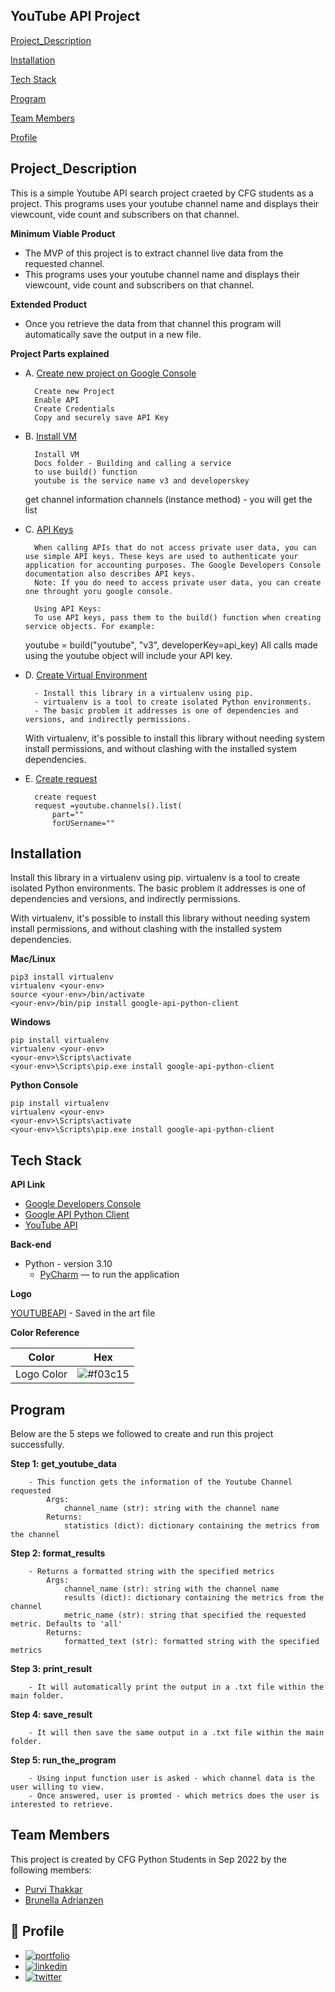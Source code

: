 ## **YouTube API Project**

[Project_Description](https://github.com/ThakkarPurvi/GoogleAPI_YouTubeChannel_Python_Project_MoneyBox/blob/master/readme.md#project_description)

[Installation](https://github.com/ThakkarPurvi/GoogleAPI_YouTubeChannel_Python_Project_MoneyBox/blob/master/readme.md#Installation)

[Tech Stack](https://github.com/ThakkarPurvi/GoogleAPI_YouTubeChannel_Python_Project_MoneyBox/blob/master/readme.md#Tech-Stack)

[Program](https://github.com/ThakkarPurvi/GoogleAPI_YouTubeChannel_Python_Project_MoneyBox/blob/master/readme.md#Program)

[Team Members](https://github.com/ThakkarPurvi/GoogleAPI_YouTubeChannel_Python_Project_MoneyBox/blob/master/readme.md#Team-Members)

[Profile](https://github.com/ThakkarPurvi/GoogleAPI_YouTubeChannel_Python_Project_MoneyBox/blob/master/readme.md#-Profile)


## **Project_Description**

This is a simple Youtube API search project craeted by CFG students as a project. This programs uses your youtube channel name and displays their viewcount, vide count and subscribers on that channel. 

**Minimum Viable Product**
 - The MVP of this project is to extract channel live data from the requested channel. 
 - This programs uses your youtube channel name and displays their viewcount, vide count and subscribers on that channel. 

**Extended Product** 
- Once you retrieve the data from that channel this program will automatically save the output in a new file.

**Project Parts explained**

- A. [Create new project on Google Console](https://console.cloud.google.com/)

        Create new Project 
        Enable API 
        Create Credentials 
        Copy and securely save API Key

- B. [Install VM](https://github.com/googleapis/google-api-python-client)

        Install VM 
        Docs folder - Building and calling a service
        to use build() function
        youtube is the service name v3 and developerskey

    get channel information
    channels (instance method) - you will get the list

- C. [API Keys]()

        When calling APIs that do not access private user data, you can use simple API keys. These keys are used to authenticate your application for accounting purposes. The Google Developers Console documentation also describes API keys.
        Note: If you do need to access private user data, you can create one throught yoru google console. 

        Using API Keys:
        To use API keys, pass them to the build() function when creating service objects. For example:

    youtube = build("youtube", "v3", developerKey=api_key)
    All calls made using the youtube object will include your API key. 

- D. [Create Virtual Environment]()

        - Install this library in a virtualenv using pip. 
        - virtualenv is a tool to create isolated Python environments. 
        - The basic problem it addresses is one of dependencies and versions, and indirectly permissions.
    
    With virtualenv, it's possible to install this library without needing system install permissions, and without clashing with the installed system dependencies.

- E. [Create request](https://developers.google.com/youtube/v3/docs/channels/list)
        
        create request 
        request =youtube.channels().list(
            part=""
            forUSername=""

## **Installation**

Install this library in a virtualenv using pip. virtualenv is a tool to create isolated Python environments. The basic problem it addresses is one of dependencies and versions, and indirectly permissions.

With virtualenv, it's possible to install this library without needing system install permissions, and without clashing with the installed system dependencies.

**Mac/Linux**

    pip3 install virtualenv
    virtualenv <your-env>
    source <your-env>/bin/activate
    <your-env>/bin/pip install google-api-python-client

**Windows**

    pip install virtualenv
    virtualenv <your-env>
    <your-env>\Scripts\activate
    <your-env>\Scripts\pip.exe install google-api-python-client

**Python Console**

    pip install virtualenv
    virtualenv <your-env>
    <your-env>\Scripts\activate
    <your-env>\Scripts\pip.exe install google-api-python-client

## **Tech Stack**

**API Link**

- [Google Developers Console](https://console.developers.google.com/)
- [Google API Python Client](https://github.com/googleapis/google-...)
- [YouTube API](https://developers.google.com/youtube/v3)

**Back-end**

- Python - version 3.10
    - [PyCharm](https://www.jetbrains.com/pycharm/) — to run the application 

**Logo**

[YOUTUBEAPI](art.py) - Saved in the art file

**Color Reference**

| Color             | Hex                   |
| ----------------- | --------------------- |
| Logo Color        | ![#f03c15](https://via.placeholder.com/15/f03c15/f03c15.png)|

## **Program**

Below are the 5 steps we followed to create and run this project successfully. 

**Step 1: get_youtube_data**

        - This function gets the information of the Youtube Channel requested
            Args:
                channel_name (str): string with the channel name
            Returns:
                statistics (dict): dictionary containing the metrics from the channel

**Step 2: format_results**

        - Returns a formatted string with the specified metrics
            Args:
                channel_name (str): string with the channel name
                results (dict): dictionary containing the metrics from the channel
                metric_name (str): string that specified the requested metric. Defaults to 'all'
            Returns:
                formatted_text (str): formatted string with the specified metrics

**Step 3: print_result**

        - It will automatically print the output in a .txt file within the main folder. 


**Step 4: save_result**

        - It will then save the same output in a .txt file within the main folder. 


**Step 5: run_the_program**
        
        - Using input function user is asked - which channel data is the user willing to view.
        - Once answered, user is promted - which metrics does the user is interested to retrieve.


## **Team Members**

This project is created by CFG Python Students in Sep 2022 by the following members:

- [Purvi Thakkar](https://www.linkedin.com/in/thakkarpurvilondon)
- [Brunella Adrianzen](https://github.com/brunella-adrianzen)

## 🔗 **Profile**

 - [![portfolio](https://img.shields.io/badge/my_portfolio-000?style=for-the-badge&logo=ko-fi&logoColor=white)](https://github.com/ThakkarPurvi)
 - [![linkedin](https://img.shields.io/badge/linkedin-0A66C2?style=for-the-badge&logo=linkedin&logoColor=white)](https://www.linkedin.com/in/thakkarpurvilondon/)
 - [![twitter](https://img.shields.io/badge/twitter-1DA1F2?style=for-the-badge&logo=twitter&logoColor=white)](https://twitter.com/purvi41)

